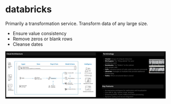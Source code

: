 # databricks

Primarily a transformation service.  Transform data of any large size.

- Ensure value consistency
- Remove zeros or blank rows
- Cleanse dates

![Databricks Overview](images/databricks/databricks-overview.png)
